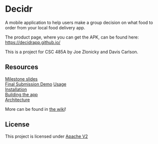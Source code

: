 # Decidr
A mobile application to help users make a group decision on what food to order from your local food delivery app.

The product page, where you can get the APK, can be found here: https://decidrapp.github.io/  

This is a project for CSC 485A by Joe Zlonicky and Davis Carlson.

## Resources
[Milestone slides](https://github.com/DecidrApp/decidr/wiki/Milestone-Presentations)  
[Final Submission Demo](https://www.youtube.com/watch?v=-NT-joCDf60)
[Usage](https://github.com/DecidrApp/decidr/wiki/Usage)  
[Installation](https://github.com/DecidrApp/decidr/wiki/Installation)  
[Building the app](https://github.com/DecidrApp/decidr/wiki/Building)  
[Architecture](https://github.com/DecidrApp/decidr/wiki/Architecture)  

More can be found in [the wiki](https://github.com/DecidrApp/decidr/wiki)!

## License
This project is licensed under [Apache V2](https://github.com/DecidrApp/decidr/blob/master/LICENSE.txt)
